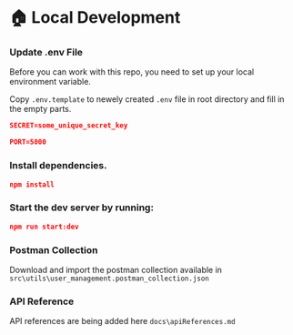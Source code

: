 # 🏠 Local Development

### Update .env File

Before you can work with this repo, you need to set up your local environment variable.

Copy `.env.template` to newely created `.env` file in root directory and fill in the empty parts.

```json
SECRET=some_unique_secret_key
```

```json
PORT=5000
```

### Install dependencies.

```json
npm install
```

### Start the dev server by running:

```json
npm run start:dev
```

### Postman Collection

Download and import the postman collection available in `src\utils\user_management.postman_collection.json`

### API Reference

API references are being added here `docs\apiReferences.md`
